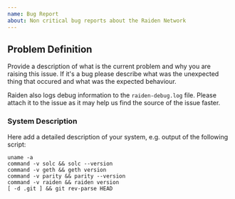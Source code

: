 ```yaml
---
name: Bug Report
about: Non critical bug reports about the Raiden Network
---
```


<!--## Intro

Use this template to report non-critical bugs. For critical bugs, anything that may involve loss or locking of funds, please submit the report to bounty@raiden.network.


## Issue checklist

To help us more easily debug your issue please check the boxes for which requirements for safe usage or Raiden were followed:

- [ ] The Ethereum node was always up to date with the chain tip and never stopped running.
- [ ] No Ethereum transaction was sent for the account that Raiden manages by another app.
- [ ] The Ethereum account used by Raiden always had sufficient ETH.
- [ ] The Raiden DB that exists by default at ~/.raiden was never altered or deleted.
- [ ] The Raiden node was never restarted. If yes please provide more info.
- [ ] The ethereum node was not switched while Raiden was running.
- [ ] The Raiden REST API is protected from public access.

-->

## Problem Definition

Provide a description of what is the current problem and why you are raising this issue.
If it's a bug please describe what was the unexpected thing that occured and what was the
expected behaviour.

Raiden also logs debug information to the `raiden-debug.log` file. Please attach it to the
issue as it may help us find the source of the issue faster.

### System Description

Here add a detailed description of your system, e.g. output of the following script:

```
uname -a
command -v solc && solc --version
command -v geth && geth version
command -v parity && parity --version
command -v raiden && raiden version
[ -d .git ] && git rev-parse HEAD
```
